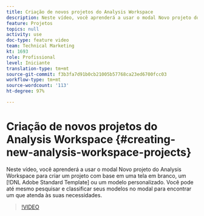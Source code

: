 ```yaml
---
title: Criação de novos projetos do Analysis Workspace
description: Neste vídeo, você aprenderá a usar o modal Novo projeto do Analysis Workspace para criar um projeto com base em uma tela em branco, um modelo padrão da Adobe ou um modelo personalizado. Você pode até mesmo pesquisar e classificar seus modelos no modal para encontrar um que atenda às suas necessidades.
feature: Projetos
topics: null
activity: use
doc-type: feature video
team: Technical Marketing
kt: 1693
role: Profissional
level: Iniciante
translation-type: tm+mt
source-git-commit: f3b3fa7d91b0cb21005b57768ca23ed6700fcc03
workflow-type: tm+mt
source-wordcount: '113'
ht-degree: 97%

---
```



# Criação de novos projetos do Analysis Workspace {#creating-new-analysis-workspace-projects}

Neste vídeo, você aprenderá a usar o modal Novo projeto do Analysis Workspace para criar um projeto com base em uma tela em branco, um [!DNL Adobe Standard Template] ou um modelo personalizado. Você pode até mesmo pesquisar e classificar seus modelos no modal para encontrar um que atenda às suas necessidades.

>[!VIDEO](https://video.tv.adobe.com/v/23233/?quality=12)
